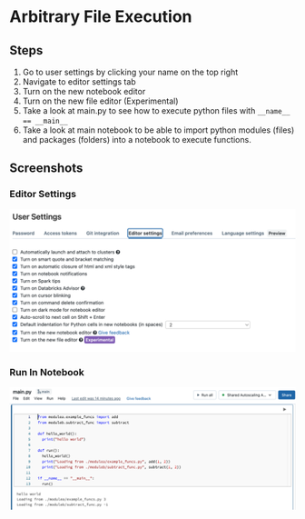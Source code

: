 # Arbitrary File Execution

## Steps

1. Go to user settings by clicking your name on the top right
2. Navigate to editor settings tab
3. Turn on the new notebook editor
4. Turn on the new file editor (Experimental)
5. Take a look at main.py to see how to execute python files with `__name__ == __main__`
6. Take a look at main notebook to be able to import python modules (files) and packages (folders) into a notebook to execute functions.

## Screenshots

### Editor Settings

![Enable New File Editor](static/notebook-editor-settings.png)

### Run In Notebook

![Run Arbitrary File](static/run-arbitrary-file.png)


